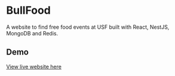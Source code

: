 # BullFood

A website to find free food events at USF built with React, NestJS, MongoDB and Redis.


## Demo

[View live website here](https://bull-food.vercel.app/)


